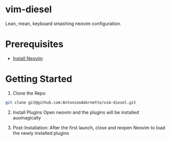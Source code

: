 # vim-diesel

Lean, mean, keyboard smashing neovim configuration.

# Prerequisites

- [Install Neovim](https://github.com/neovim/neovim/blob/master/INSTALL.md)

# Getting Started

1. Clone the Repo

```sh
git clone git@github.com:AntoninoAdornetto/vim-diesel.git
```

2. Install Plugins
   Open neovim and the plugins will be installed auomagically

3. Post-Installation:
   After the first launch, close and reopen Neovim to load the newly installed plugins
